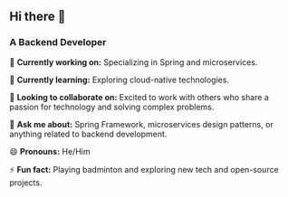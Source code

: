 ## Hi there 👋

### A Backend Developer

🔭 **Currently working on:**
Specializing in Spring and microservices.

🌱 **Currently learning:**
Exploring cloud-native technologies.

👯 **Looking to collaborate on:**
Excited to work with others who share a passion for technology and solving complex problems.

💬 **Ask me about:**
Spring Framework, microservices design patterns, or anything related to backend development.

😄 **Pronouns:**
He/Him

⚡ **Fun fact:**
Playing badminton and exploring new tech and open-source projects.
